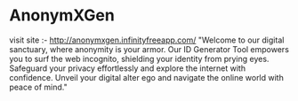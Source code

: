 # AnonymXGen
visit site :-  http://anonymxgen.infinityfreeapp.com/
"Welcome to our digital sanctuary, where anonymity is your armor. Our ID Generator Tool empowers you to surf the web incognito, shielding your identity from prying eyes. Safeguard your privacy effortlessly and explore the internet with confidence. Unveil your digital alter ego and navigate the online world with peace of mind."
